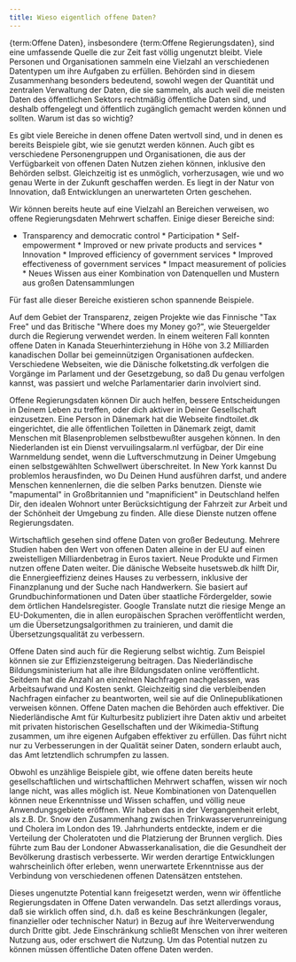 ```yaml
---
title: Wieso eigentlich offene Daten?
---
```


{term:Offene Daten}, insbesondere {term:Offene Regierungsdaten}, sind eine umfassende Quelle die zur Zeit fast völlig ungenutzt bleibt. Viele Personen und Organisationen sammeln eine Vielzahl an verschiedenen Datentypen um ihre Aufgaben zu erfüllen. Behörden sind in diesem Zusammenhang besonders bedeutend, sowohl wegen der Quantität und zentralen Verwaltung der Daten, die sie sammeln, als auch weil die meisten Daten des öffentlichen Sektors rechtmäßig öffentliche Daten sind, und deshalb offengelegt und öffentlich zugänglich gemacht werden können und sollten. Warum ist das so wichtig?

Es gibt viele Bereiche in denen offene Daten wertvoll sind, und in denen es bereits Beispiele gibt, wie sie genutzt werden können. Auch gibt es verschiedene Personengruppen und Organisationen, die aus der Verfügbarkeit von offenen Daten Nutzen ziehen können, inklusive den Behörden selbst. Gleichzeitig ist es unmöglich, vorherzusagen, wie und wo genau Werte in der Zukunft geschaffen werden. Es liegt in der Natur von Innovation, daß Entwicklungen an unerwarteten Orten geschehen.

Wir können bereits heute auf eine Vielzahl an Bereichen verweisen, wo offene Regierungsdaten Mehrwert schaffen. Einige dieser Bereiche sind:

-   Transparency and democratic control \* Participation \* Self-empowerment \* Improved or new private products and services \* Innovation \* Improved efficiency of government services \* Improved effectiveness of government services \* Impact measurement of policies \* Neues Wissen aus einer Kombination von Datenquellen und Mustern aus großen Datensammlungen

Für fast alle dieser Bereiche existieren schon spannende Beispiele.

Auf dem Gebiet der Transparenz, zeigen Projekte wie das Finnische "Tax Free" und das Britische "Where does my Money go?", wie Steuergelder durch die Regierung verwendet werden. In einem weiteren Fall konnten offene Daten in Kanada Steuerhinterziehung in Höhe von 3.2 Milliarden kanadischen Dollar bei gemeinnützigen Organisationen aufdecken. Verschiedene Webseiten, wie die Dänische folketsting.dk verfolgen die Vorgänge im Parlament und der Gesetzgebung, so daß Du genau verfolgen kannst, was passiert und welche Parlamentarier darin involviert sind.

Offene Regierungsdaten können Dir auch helfen, bessere Entscheidungen in Deinem Leben zu treffen, oder dich aktiver in Deiner Gesellschaft einzusetzen. Eine Person in Dänemark hat die Webseite findtoilet.dk eingerichtet, die alle öffentlichen Toiletten in Dänemark zeigt, damit Menschen mit Blasenproblemen selbstbewußter ausgehen können. In den Niederlanden ist ein Dienst vervuilingsalarm.nl verfügbar, der Dir eine Warnmeldung sendet, wenn die Luftverschmutzung in Deiner Umgebung einen selbstgewählten Schwellwert überschreitet. In New York kannst Du problemlos herausfinden, wo Du Deinen Hund ausführen darfst, und andere Menschen kennenlernen, die die selben Parks benutzen. Dienste wie "mapumental" in Großbritannien und "mapnificient" in Deutschland helfen Dir, den idealen Wohnort unter Berücksichtigung der Fahrzeit zur Arbeit und der Schönheit der Umgebung zu finden. Alle diese Dienste nutzen offene Regierungsdaten.

Wirtschaftlich gesehen sind offene Daten von großer Bedeutung. Mehrere Studien haben den Wert von offenen Daten alleine in der EU auf einen zweistelligen Milliardenbetrag in Euros taxiert. Neue Produkte und Firmen nutzen offene Daten weiter. Die dänische Webseite husetsweb.dk hilft Dir, die Ennergieeffizienz deines Hauses zu verbessern, inklusive der Finanzplanung und der Suche nach Handwerkern. Sie basiert auf Grundbuchinformationen und Daten über staatliche Fördergelder, sowie dem örtlichen Handelsregister. Google Translate nutzt die riesige Menge an EU-Dokumenten, die in allen europäischen Sprachen veröffentlicht werden, um die Übersetzungsalgorithmen zu trainieren, und damit die Übersetzungsqualität zu verbessern.

Offene Daten sind auch für die Regierung selbst wichtig. Zum Beispiel können sie zur Effizienzsteigerung beitragen. Das Niederländische Bildungsministerium hat alle ihre Bildungsdaten online veröffentlicht. Seitdem hat die Anzahl an einzelnen Nachfragen nachgelassen, was Arbeitsaufwand und Kosten senkt. Gleichzeitig sind die verbleibenden Nachfragen einfacher zu beantworten, weil sie auf die Onlinepublikationen verweisen können. Offene Daten machen die Behörden auch effektiver. Die Niederländische Amt für Kulturbesitz publiziert ihre Daten aktiv und arbeitet mit privaten historischen Gesellschaften und der Wikimedia-Stiftung zusammen, um ihre eigenen Aufgaben effektiver zu erfüllen. Das führt nicht nur zu Verbesserungen in der Qualität seiner Daten, sondern erlaubt auch, das Amt letztendlich schrumpfen zu lassen.

Obwohl es unzählige Beispiele gibt, wie offene daten bereits heute gesellschaftlichen und wirtschaftlichen Mehrwert schaffen, wissen wir noch lange nicht, was alles möglich ist. Neue Kombinationen von Datenquellen können neue Erkenntnisse und Wissen schaffen, und völlig neue Anwendungsgebiete eröffnen. Wir haben das in der Vergangenheit erlebt, als z.B. Dr. Snow den Zusammenhang zwischen Trinkwasserverunreinigung und Cholera im London des 19. Jahrhunderts entdeckte, indem er die Verteilung der Choleratoten und die Platzierung der Brunnen verglich. Dies führte zum Bau der Londoner Abwasserkanalisation, die die Gesundheit der Bevölkerung drastisch verbesserte. Wir werden derartige Entwicklungen wahrscheinlich öfter erleben, wenn unerwartete Erkenntnisse aus der Verbindung von verschiedenen offenen Datensätzen entstehen.

Dieses ungenutzte Potential kann freigesetzt werden, wenn wir öffentliche Regierungsdaten in Offene Daten verwandeln. Das setzt allerdings voraus, daß sie wirklich offen sind, d.h. daß es keine Beschränkungen (legaler, finanzieller oder technischer Natur) in Bezug auf ihre Weiterverwendung durch Dritte gibt. Jede Einschränkung schließt Menschen von ihrer weiteren Nutzung aus, oder erschwert die Nutzung. Um das Potential nutzen zu können müssen öffentliche Daten offene Daten werden.